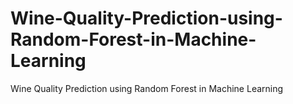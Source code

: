# Wine-Quality-Prediction-using-Random-Forest-in-Machine-Learning
Wine Quality Prediction using Random Forest in Machine Learning
